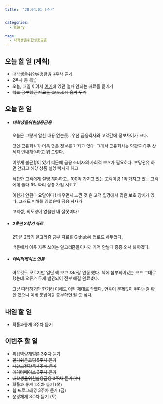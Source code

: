 ```yaml
---
title:  "20.04.01 (수)"


categories:
  - Diary

tags:
  - 대학생을위한실용금융
---
```


## 오늘 할 일 (계획)

- ~~대학생을위한실용금융 3주차 듣기~~
- 2주차 총 복습
- 오늘, 내일 이어서 [여기](https://nam-ki-bok.github.io/KibokWebPortfolio/)에 있던 얼마 안되는 자료들 옮기기
- ~~학교 공부했던 자료들 Github에 옮겨 두기~~



## 오늘 한 일

- ##### 대학생을위한실용금융

  오늘은 그렇게 알찬 내용 없는듯.. 우선 금융회사와 고객간에 정보차이가 크다.
  
  당연 금융회사가 더욱 많은 정보를 가지고 있다. 그래서 금융회사는 약관도 아주 상세히 안내해야하고 뭐 그렇다.
  
  이렇게 불균형이 있기 때문에 금융 소비자의 사회적 보호가 필요하다. 부당권유 하면 안되고 해당 상품 설명 빡시게 하고
  
  적합한 고객에게 설명 해야하고.. 100억 가지고 있는 고객이랑 1억 가지고 있는 고객에게 둘다 5억 짜리 상품 가입 시키고
  
  이런거 안된다 요말이다 ! 배우면서 느낀 것 은 고객 입장에서 많은 보호 장치가 있다. 그래도 피해를 입었을때 금융 회사가
  
  고의성, 의도성이 없을땐 내 잘못이다 !
  
- ##### 2학년 2학기 자료

  2학년 2학기 알고리즘 공부 자료를 Github에 업로드 해두었다.

  백준에서 아주 자주 쓰이는 알고리즘들이니까 기억 안날때 종종 와서 봐야겠다.

- ##### 데이터베이스 연동

  아무것도 모르지만 일단 책 보고 자바랑 연동 했다. 책에 첨부되어있는 코드 그대로 했는데 오류가 두개 발견되어 전부 해결 완료했다.

  그냥 따라하기만 한거라 이해도 아직 제대로 안했다. 연동이 문제없이 된다는걸 확인 했으니 이제 문법이랑 공부하면 될 듯 싶다.

  

  



## 내일 할 일

- 확률과통계 3주차 듣기

  


## 이번주 할 일

- ~~취업역량개발론 3주차 듣기~~
- ~~알기쉬운코딩 5주차 듣기~~
- ~~서양고전강독 4주차 듣기~~
- ~~데이터베이스 3주차 듣기~~
- ~~대학생을위한실용금융 3주차 듣기 (수)~~
- 확률과 통계 3주차 듣기 (목)
- 웹 프로그래밍 3주차 듣기 (금)
- 운영체제 3주차 듣기 (토)